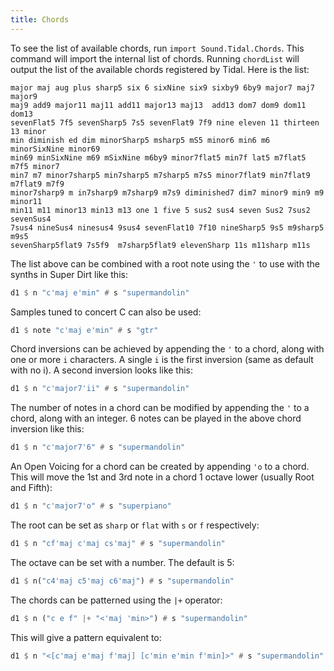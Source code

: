 ```yaml
---
title: Chords
---
```


To see the list of available chords, run `import Sound.Tidal.Chords`. This command will import the internal list of chords. Running `chordList` will output the list of the available chords registered by Tidal. Here is the list:

```
major maj aug plus sharp5 six 6 sixNine six9 sixby9 6by9 major7 maj7 major9
maj9 add9 major11 maj11 add11 major13 maj13  add13 dom7 dom9 dom11 dom13
sevenFlat5 7f5 sevenSharp5 7s5 sevenFlat9 7f9 nine eleven 11 thirteen 13 minor
min diminish ed dim minorSharp5 msharp5 mS5 minor6 min6 m6 minorSixNine minor69
min69 minSixNine m69 mSixNine m6by9 minor7flat5 min7f lat5 m7flat5 m7f5 minor7
min7 m7 minor7sharp5 min7sharp5 m7sharp5 m7s5 minor7flat9 min7flat9 m7flat9 m7f9
minor7sharp9 m in7sharp9 m7sharp9 m7s9 diminished7 dim7 minor9 min9 m9 minor11
min11 m11 minor13 min13 m13 one 1 five 5 sus2 sus4 seven Sus2 7sus2 sevenSus4
7sus4 nineSus4 ninesus4 9sus4 sevenFlat10 7f10 nineSharp5 9s5 m9sharp5 m9s5
sevenSharp5flat9 7s5f9  m7sharp5flat9 elevenSharp 11s m11sharp m11s
```

The list above can be combined with a root note using the `'` to use with the synths in Super Dirt like this:

```haskell
d1 $ n "c'maj e'min" # s "supermandolin"
```

Samples tuned to concert C can also be used:
```haskell
d1 $ note "c'maj e'min" # s "gtr"
```

Chord inversions can be achieved by appending the `'` to a chord, along with one or more `i` characters. A single `i` is the first inversion (same as default with no i). A second inversion looks like this:

```haskell
d1 $ n "c'major7'ii" # s "supermandolin"
```

The number of notes in a chord can be modified by appending the `'` to a chord, along with an integer. 6 notes can be played in the above chord inversion like this:

```haskell
d1 $ n "c'major7'6" # s "supermandolin"
```

An Open Voicing for a chord can be created by appending `'o` to a chord. This will move the 1st and 3rd note in a chord 1 octave lower (usually Root and Fifth):

```haskell
d1 $ n "c'major7'o" # s "superpiano"
```

The root can be set as `sharp` or `flat` with `s` or `f` respectively:

```haskell
d1 $ n "cf'maj c'maj cs'maj" # s "supermandolin"
```

The octave can be set with a number. The default is 5:
```haskell
d1 $ n("c4'maj c5'maj c6'maj") # s "supermandolin"
```

The chords can be patterned using the `|+` operator:
```haskell
d1 $ n ("c e f" |+ "<'maj 'min>") # s "supermandolin"
```
This will give a pattern equivalent to:

```haskell
d1 $ n "<[c'maj e'maj f'maj] [c'min e'min f'min]>" # s "supermandolin"
```
